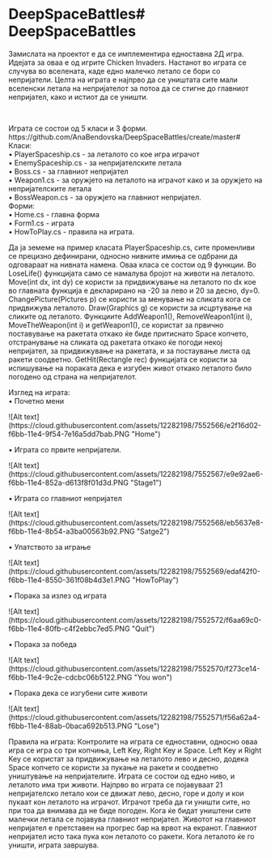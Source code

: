 # DeepSpaceBattles# DeepSpaceBattles
<p>Замислата на проектот е да се имплементира едноставна 2Д игра. Идејата за оваа е од игрите Chicken Invaders. Настанот во играта се случува во вселената, каде едно малечко летало се бори со непријатели. Целта на играта е најпрво да се уништата сите мали вселенски летала на непријателот за потоа да се стигне до главниот непријател, како и истиот да се уништи.</p>
</br>
<p>Играта се состои од 5 класи и 3 форми.</br>
https://github.com/AnaBendovska/DeepSpaceBattles/create/master#	Класи:</br>
•	PlayerSpaceship.cs - за леталото со кое игра играчот</br>
•	EnemySpaceship.cs - за непријателските летала</br>
•	Boss.cs - за главниот непријател</br>
•	Weapon1.cs - за оружјето на леталото на играчот како и за оружјето на непријателските летала</br>
•	BossWeapon.cs - за оружјето на главниот непријател.</br>
	Форми:</br>
•	Home.cs - главна форма</br>
•	Form1.cs - играта</br>
•	HowToPlay.cs - правила на играта.</p>

<p>Да ја земеме на пример класата PlayerSpaceship.cs, сите променливи се прецизно дефинирани, односно нивните имиња се одбрани да одговараат на нивната намена. Оваа класа се состои од 9 функции. Во LoseLife() функцијата само се намалува бројот на животи на леталото. Move(int dx, int dy) се користи за придвижување на леталото по dx кое во главната функција е декларирано на -20 за лево и 20 за десно, dy=0. ChangePicture(Pictures p) се користи за менување на сликата кога се придвижува леталото. Draw(Graphics g) се користи за исцртување на сликите од леталото. Функциите AddWeapon1(), RemoveWeapon1(int i), MoveTheWeapon(int i) и getWeapon1(), се користат за првично поставување на ракетата откако ќе биде притиснато Space копчето, отстранување на сликата од ракетата откако ќе погоди некој непријател, за придвижување на ракетата, и за постаување листа од ракети соодветно. GetHit(Rectangle rec) функцијата се користи за испишување на пораката дека е изгубен живот откако леталото било погодено од страна на непријателот. </p>
<p>Изглед на играта:</br>
•	Почетно мени
</p>
![Alt text](https://cloud.githubusercontent.com/assets/12282198/7552566/e2f16d02-f6bb-11e4-9f54-7e16a5dd7bab.PNG "Home")
<p>
•	Играта со првите непријатели.
</p>
![Alt text](https://cloud.githubusercontent.com/assets/12282198/7552567/e9e92ae6-f6bb-11e4-852a-d613f8f01d3d.PNG "Stage1")
<p>
•	Играта со главниот непријател
</p>
![Alt text](https://cloud.githubusercontent.com/assets/12282198/7552568/eb5637e8-f6bb-11e4-8b54-a3ba00563b92.PNG "Satge2")
<p>
•	Упатството за играње
</p>
![Alt text](https://cloud.githubusercontent.com/assets/12282198/7552569/edaf42f0-f6bb-11e4-8550-361f08b4d3e1.PNG "HowToPlay")
<p>
•	Порака за излез од играта
</p>
![Alt text](https://cloud.githubusercontent.com/assets/12282198/7552572/f6aa69c0-f6bb-11e4-80fb-c4f2ebbc7ed5.PNG "Quit")
<p>
•	Порака за победа
</p>
![Alt text](https://cloud.githubusercontent.com/assets/12282198/7552570/f273ce14-f6bb-11e4-9c2e-cdcbc06b5122.PNG "You won")
<p>
•	Порака дека се изгубени сите животи
</p>
![Alt text](https://cloud.githubusercontent.com/assets/12282198/7552571/f56a62a4-f6bb-11e4-88ab-0baca692b513.PNG "Lose")
</br>
<p>Правила на играта:
	Контролите на играта се едноставни, односно оваа игра се игра со три копчиња, Left Key, Right Key и Space. Left Key и Right Key се користат за придвижување на леталото лево и десно, додека Space копчето се користи за пукање на ракети и соодветно уништување на непријателите. Играта се состои од едно ниво, и леталото има три животи. Најпрво во играта се појавуваат 21 непријателско летало кои се движат лево, десно, горе и долу и кои пукаат кон леталото на играчот. Играчот треба да ги уништи сите, но при тоа да внимава да не биде погоден. Кога ќе бидат уништени сите малечки летала се појавува главниот непријател. Животот на главниот непријател е претставен на прогрес бар на врвот на екранот. Главниот непријател исто така пука кон леталото со ракети. Кога леталото ќе го уништи, играта завршува.
</p>
